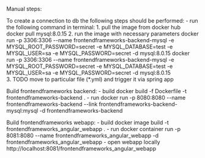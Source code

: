Manual steps:

To create a connection to db the following steps should be performed: 
    - run the following command in terminal:
        1. pull the image from docker hub
            docker pull mysql:8.0.15
        2. run the image with necessary parameters
            docker run -p 3306:3306 --name frontendframeworks-backend-mysql -e MYSQL_ROOT_PASSWORD=secret -e MYSQL_DATABASE=test -e MYSQL_USER=sa -e MYSQL_PASSWORD=secret -d mysql:8.0.15
            docker run
                -p 3306:3306
                --name frontendframeworks-backend-mysql
                -e MYSQL_ROOT_PASSWORD=secret
                -e MYSQL_DATABASE=test
                -e MYSQL_USER=sa
                -e MYSQL_PASSWORD=secret
                -d mysql:8.0.15   
        3. TODO move to particular file (*.yml) and trigger it via spring app
        
        
Build frontendframeworks backend:
    - build
        docker build -f Dockerfile -t frontendframeworks-backend .
    - run
        docker run -p 8080:8080 --name frontendframeworks-backend --link frontendframeworks-backend-mysql:mysql -d frontendframeworks-backend
        

Build frontendframeworks webapp:
    - build
        docker image build -t frontendframeworks_angular_webapp .
    - run
        docker container run -p 8081:8080 --name frontendframeworks_angular_webapp -d frontendframeworks_angular_webapp
    - open webapp locally
        http://localhost:8081/frontendframeworks_angular_webapp